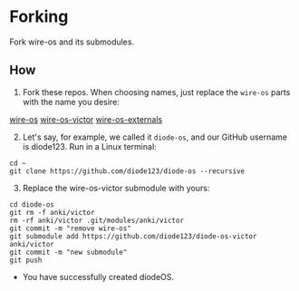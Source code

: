 # Forking

Fork wire-os and its submodules.

## How

1. Fork these repos. When choosing names, just replace the `wire-os` parts with the name you desire:

[wire-os](https://github.com/os-vector/wire-os)
[wire-os-victor](https://github.com/os-vector/wire-os-victor)
[wire-os-externals](https://github.com/os-vector/wire-os-externals)

2. Let's say, for example, we called it `diode-os`, and our GitHub username is diode123. Run in a Linux terminal:

```
cd ~
git clone https://github.com/diode123/diode-os --recursive
```

3. Replace the wire-os-victor submodule with yours:

```
cd diode-os
git rm -f anki/victor
rm -rf anki/victor .git/modules/anki/victor
git commit -m "remove wire-os"
git submodule add https://github.com/diode123/diode-os-victor anki/victor
git commit -m "new submodule"
git push
```

- You have successfully created diodeOS.